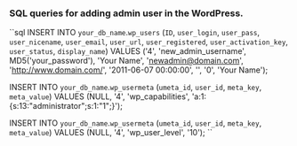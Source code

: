 ### SQL queries for adding admin user in the WordPress.


``sql
INSERT INTO `your_db_name`.`wp_users` (`ID`, `user_login`, `user_pass`, `user_nicename`, `user_email`, `user_url`, `user_registered`, `user_activation_key`, `user_status`, `display_name`) VALUES ('4', 'new_admin_username', MD5('your_password'), 'Your Name', 'newadmin@domain.com', 'http://www.domain.com/', '2011-06-07 00:00:00', '', '0', 'Your Name');

INSERT INTO `your_db_name`.`wp_usermeta` (`umeta_id`, `user_id`, `meta_key`, `meta_value`) VALUES (NULL, '4', 'wp_capabilities', 'a:1:{s:13:"administrator";s:1:"1";}');

INSERT INTO `your_db_name`.`wp_usermeta` (`umeta_id`, `user_id`, `meta_key`, `meta_value`) VALUES (NULL, '4', 'wp_user_level', '10');
``

